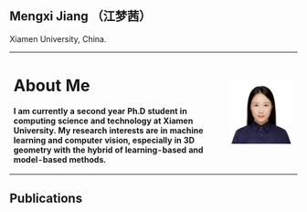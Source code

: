 ## Mengxi Jiang （江梦茜）
Xiamen University, China.
<table border="0">
  <tr>
    <td width="75%">
      <h1>About Me</h1>
      <p><b>I am currently a second year Ph.D student in computing science and technology at Xiamen University. My research interests are in machine learning and computer vision, especially in 3D geometry with the hybrid of learning-based and model-based methods.</b></p>    </td>
    <td width="35%">
      <img src="/jiangmengxi.jpg" width="100%">  
    </td>
  </tr>
</table>

## Publications
